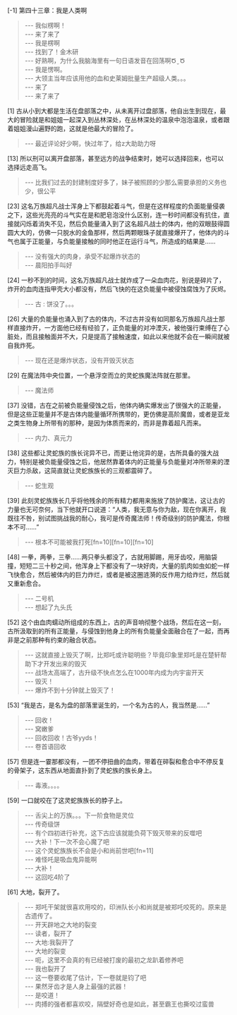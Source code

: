 
[-1] 第四十三章：我是人类啊
>--- 我似楞啊！<br>
>--- 来了来了<br>
>--- 我是楞啊<br>
>--- 找到了！金木研<br>
>--- 好熟啊，为什么我脑海里有一句日语发音在回荡啊Ծ ̮ Ծ<br>
>--- 我是愣啊。<br>
>--- 大领主当年应该用他的血和史莱姆批量生产超级人类。。。<br>
>--- 来了<br>
>--- 来了来了<br>

[1] 古从小到大都是生活在盘部落之中，从未离开过盘部落，他自出生到现在，最大的冒险就是和姐姐一起深入到丛林深处，在丛林深处的温泉中泡泡温泉，或者跟着姐姐漫山遍野的跑，这就是他最大的冒险了。
>--- 最近评论好少啊，快过年了，给z大助助力呀<br>

[13] 所以刑可以离开盘部落，甚至远方的战争结束时，她可以选择回来，也可以选择远走高飞。
>--- 比我们过去的封建制度好多了，妹子被照顾的少那么需要承担的义务也少，很公平<br>

[23] 这名万族超凡战士浑身上下都鼓起着斗气，但是在这样程度的负面能量侵袭之下，这些光亮亮的斗气实在是和肥皂泡没什么区别，连一秒时间都没有抗住，直接就闪烁着消失不见，然后负能量涌入到了这名超凡战士的体内，他的双眼鼓得圆圆大大的，仿佛一只脱水的金鱼那样，然后两颗眼珠子就直接爆开了，他体内的斗气也属于正能量，与负能量接触的同时他正在运行斗气，所造成的结果是……
>--- 没有强大的肉身，承受不起爆炸状态的<br>
>--- 晨阳拍手叫好<br>

[24] 一秒不到的时间，这名万族超凡战士就炸成了一朵血肉花，别说是碎片了，炸开的血肉连指甲壳大小都没有，然后飞快的在这负能量中被侵蚀腐蚀为了灰烬。
>--- 古 : 饼没了。。。<br>

[26] 大量的负能量也涌入到了古的体内，不过古并没有如同那名万族超凡战士那样直接炸开，一方面他已经有经验了，正负能量的对冲湮灭，被他强行束缚在了心脏处，而且接触面并不大，只是提高了接触速度，如此以来他就不会在一瞬间就被自我炸死。
>--- 现在还是爆炸状态，没有开毁灭状态<br>

[29] 在魔法阵中央位置，一个悬浮空而立的灵蛇族魔法阵就在那里。
>--- 魔法师<br>

[37] 没错，古在之前被负能量侵蚀之后，他体内确实爆发出了很强大的正能量，但是这些正能量并不是古体内能量循环所携带的，更仿佛是高阶魔兽，或者是亚龙之类生物身上所带有的那种，是因为体质而来的，而非是靠着超凡而来。
>--- 内力、真元力<br>

[38] 这些都让灵蛇族的族长诧异不已，而更让他诧异的是，古所具备的强大战力，特别是被负能量侵蚀之后，他居然靠着体内的正能量与负能量对冲所带来的湮灭巨力杀敌，这简直就让灵蛇族族长的三观都震碎了。
>--- 蛇生观<br>

[39] 此刻灵蛇族族长几乎将他残余的所有精力都用来施放了防护魔法，这让古的力量也无可奈何，当下他就开口说道：“人类，我无意与你为敌，现在你离开，我既往不咎，别试图挑战我的耐心，我可是传奇魔法师！传奇级别的防护魔法，你根本不可……”
>--- 根本不可能被我打死[fn=10][fn=10][fn=10]<br>

[48] 一拳，两拳，三拳……两只拳头都没了，古就用脚踢，用牙齿咬，用脑袋撞，短短二三十秒之间，他浑身上下都没有了一块好肉，大量的肌肉如虫如蛇一样飞快愈合，然后被体内的巨力炸烂，或者是被这圈涟漪的反作用力给炸烂，然后就又重新愈合。
>--- 二号机<br>
>--- 想起了九头氏<br>

[52] 这个由血肉蠕动所组成的东西上，古的声音响彻整个战场，然后在这一刻，古所汲取到的所有正能量，与侵蚀到他身上的所有负能量全面融合在了一起，而再非是之前那种有约束的融合状态。
>--- 这就直接上毁灭了啊，比郑吒或许聪明些？毕竟印象里郑吒是在楚轩帮助下才开发出来的毁灭<br>
>--- 战场太高端了，古升级不快点怎么在1000年内成为内宇宙开天<br>
>--- 毁灭！<br>
>--- 爆炸不到十分钟就上毁灭了！<br>

[53] “我是古，是名为盘的部落里诞生的，一个名为古的人，我当然是……”
>--- 回收！<br>
>--- 窝嫩爹<br>
>--- 回收回收！古爷yyds！<br>
>--- 卷首语回收<br>

[57] 但是连一霎那都没有，一团不停扭曲的血肉，带着在碎裂和愈合中不停反复的骨架子，这东西从地面直扑到了灵蛇族的族长身上。
>--- 毒液。。。。<br>

[59] 一口就咬在了这灵蛇族族长的脖子上。
>--- 舌尖上的万族。。。下一阶食物是灵位<br>
>--- 传奇级饼<br>
>--- 有个四初进行补充，这下古应该就能负荷下毁灭带来的反噬吧<br>
>--- 大补！下一次不会心魔了吧<br>
>--- 这个灵蛇族族长不会是小和尚前世吧[fn=11]<br>
>--- 难怪吒是吸血鬼异能啊<br>
>--- 大补！<br>
>--- 这回吃4阶了<br>

[61] 大地，裂开了。
>--- 郑吒干架就很喜欢用咬的，印洲队长小和尚就是被郑吒咬死的。原来是古遗传了。<br>
>--- 开天辟地之大地的裂变<br>
>--- 读者，裂开了<br>
>--- 大地:我裂开了<br>
>--- 大地的裂变<br>
>--- 呃，这里不会真的有已经被打废的最初之龙趴着修养吧<br>
>--- 我也裂开了<br>
>--- 这一卷要收尾了估计，下一卷就是钧了吧<br>
>--- 果然牙齿才是人身上最强的武器！<br>
>--- 是咬道！<br>
>--- 肉搏的强者都喜欢咬，隔壁好奇也是如此，甚至霸王也撕咬过蛮兽<br>
